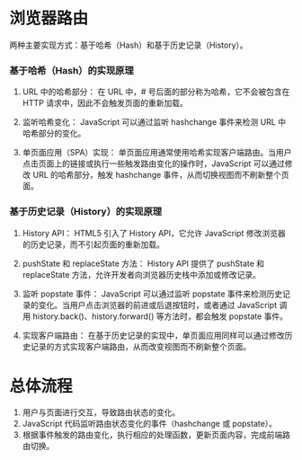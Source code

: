 # 浏览器路由
两种主要实现方式：基于哈希（Hash）和基于历史记录（History）。

### 基于哈希（Hash）的实现原理
1. URL 中的哈希部分： 在 URL 中，# 号后面的部分称为哈希，它不会被包含在 HTTP 请求中，因此不会触发页面的重新加载。

2. 监听哈希变化： JavaScript 可以通过监听 hashchange 事件来检测 URL 中哈希部分的变化。

3. 单页面应用（SPA）实现： 单页面应用通常使用哈希实现客户端路由。当用户点击页面上的链接或执行一些触发路由变化的操作时，JavaScript 可以通过修改 URL 的哈希部分，触发 hashchange 事件，从而切换视图而不刷新整个页面。

### 基于历史记录（History）的实现原理
1. History API： HTML5 引入了 History API，它允许 JavaScript 修改浏览器的历史记录，而不引起页面的重新加载。

2. pushState 和 replaceState 方法： History API 提供了 pushState 和 replaceState 方法，允许开发者向浏览器历史栈中添加或修改记录。

3. 监听 popstate 事件： JavaScript 可以通过监听 popstate 事件来检测历史记录的变化。当用户点击浏览器的前进或后退按钮时，或者通过 JavaScript 调用 history.back()、history.forward() 等方法时，都会触发 popstate 事件。

4. 实现客户端路由： 在基于历史记录的实现中，单页面应用同样可以通过修改历史记录的方式实现客户端路由，从而改变视图而不刷新整个页面。

# 总体流程
1. 用户与页面进行交互，导致路由状态的变化。
2. JavaScript 代码监听路由状态变化的事件（hashchange 或 popstate）。
3. 根据事件触发的路由变化，执行相应的处理函数，更新页面内容，完成前端路由切换。
